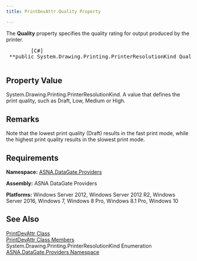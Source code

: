 ```yaml
---
title: PrintDevAttr.Quality Property

---
```


The **Quality** property specifies the quality rating for output produced by the printer. 
<pre class="prettyprint">
        <span class="lang">[C#]</span>
 **public System.Drawing.Printing.PrinterResolutionKind Quality { get; set; }** 
      </pre>


## Property Value

System.Drawing.Printing.PrinterResolutionKind. A value that defines the print quality, such as Draft, Low, Medium or High. 
## Remarks

Note that the lowest print quality (Draft) results in the fast print mode, while the highest print quality results in the slowest print mode.
## Requirements

**Namespace:** [ ASNA.DataGate.Providers](datagate-providers-namespace.html) 

**Assembly:** ASNA DataGate Providers

**Platforms:** Windows Server 2012, Windows Server 2012 R2, Windows Server 2016, Windows 7, Windows 8 Pro, Windows 8.1 Pro, Windows 10
## See Also


[PrintDevAttr Class](print-dev-attr-class.html)
      <br />
[PrintDevAttr Class Members](print-dev-attr-members.html)
      <br />System.Drawing.Printing.PrinterResolutionKind 
Enumeration
      <br />[ASNA.DataGate.Providers Namespace](datagate-providers-namespace.html)

